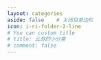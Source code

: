 ```yaml
---
layout: categories
aside: false	# 关闭目录边栏
icon: i-ri-folder-2-line
# You can custom title
# title: 云游的小分类
# comment: false
---
```


